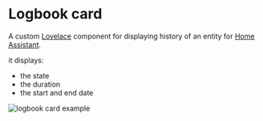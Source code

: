 # Logbook card

A custom [Lovelace](https://www.home-assistant.io/lovelace/) component for displaying history of an entity for [Home Assistant](https://github.com/home-assistant/home-assistant).

it displays:

- the state
- the duration
- the start and end date

![logbook card example](https://raw.githubusercontent.com/royto/logbook-card/master/images/screenshot.png)